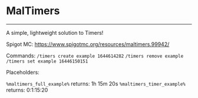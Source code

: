 # MalTimers
--------
A simple, lightweight solution to Timers!

Spigot MC: https://www.spigotmc.org/resources/maltimers.99942/

Commands:
`/timers create example 1644614282`
`/timers remove example`
`/timers set example 16446150151`

Placeholders:

`%maltimers_full_example%` returns: 1h 15m 20s
`%maltimers_timer_example%` returns: 0:1:15:20

